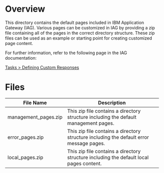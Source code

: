 # Overview

This directory contains the default pages included in IBM Application Gateway (IAG). Various pages can be customized in IAG by providing a zip file containing all of the pages in the correct directory structure. These zip files can be used as an example or starting point for creating customized page content.

For further information, refer to the following page in the IAG documentation:

[Tasks > Defining Custom Responses](https://iamdevportal.us-east.mybluemix.net/iag/tasks/custom-pages) 

# Files

|File Name|Description
|---------|-----------
| management_pages.zip | This zip file contains a directory structure including the default management pages.
| error_pages.zip | This zip file contains a directory structure including the default error message pages.
| local_pages.zip | This zip file contains a directory structure including the default local pages content.
